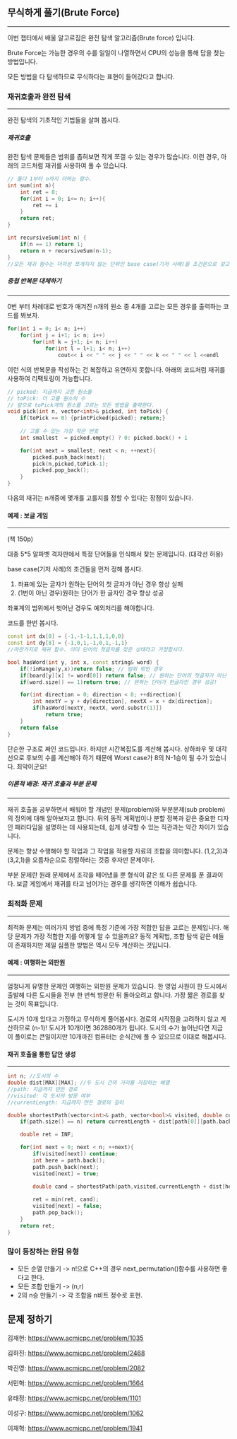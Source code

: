## 무식하게 풀기(Brute Force)
-------------------------------------
이번 챕터에서 배울 알고르짐은 완전 탐색 알고리즘(Brute force) 입니다. 


Brute Force는 가능한 경우의 수를 일일이 나열하면서 CPU의 성능을 통해 답을 찾는 방법입니다.

모든 방법을 다 탐색하므로 무식하다는 표현이 들어갔다고 합니다.

### 재귀호출과 완전 탐색
-------------------------------------

완전 탐색의 기초적인 기법들을 살펴 봅시다.

##### 재귀호출
완전 탐색 문제들은 범위를 좁혀보면 작게 쪼갤 수 있는 경우가 많습니다. 
이런 경우, 아래의 코드처럼 재귀를 사용하여 풀 수 있습니다. 

```C++
// 둘다 1부터 n까지 더하는 함수.
int sum(int n){
    int ret = 0;
    for(int i = 0; i<= n; i++){
        ret += i
    }
    return ret;
}

int recursiveSum(int n) {
    if(n == 1) return 1;
    return n + recursiveSum(n-1);
}
//모든 재귀 함수는 더이상 쪼개지지 않는 단위인 base case(기저 사례)을 조건문으로 갖고 있어야 합니다.
```

##### 중첩 반복문 대체하기
---------------------------------------
0번 부터 차례대로 번호가 매겨진 n개의 원소 중 4개를 고르는 모든 경우를 출력하는 코드를 봐보자.

```C
for(int i = 0; i< n; i++)
    for(int j = i+1; i< n; i++)
        for(int k = j+1; i< n; i++)
            for(int l = l+1; i< n; i++)
                cout<< i << " " << j << " " << k << " " << l <<endl
```

이런 식의 반복문을 작성하는 건 복잡하고 유연하지 못합니다.
아래의 코드처럼 재귀를 사용하여 리팩토링이 가능합니다.


```C
// picked: 지금까지 고른 원소들
// toPick: 더 고를 원소의 수
// 앞으로 toPick개의 원소를 고르는 모든 방법을 출력한다.
void pick(int n, vector<int>& picked, int toPick) {
    if(toPick == 0) {printPicked(picked); return;}
    
    // 고를 수 있는 가장 작은 번호
    int smallest  = picked.empty() ? 0: picked.back() + 1

    for(int next = smallest; next < n; ++next){
        picked.push_back(next);
        pick(n,picked,toPick-1);
        picked.pop_back();
    }
}
```
다음의 재귀는 n개중에 몇개를 고를지를 정할 수 있다는 장점이 있습니다.

#### 예제 : 보글 게임
-------------------------------------
(책 150p)

대충 5*5 알파벳 격자판에서 특정 단어들을 인식해서 찾는 문제입니다. (대각선 허용)

base case(기저 사례)의 조건들을 먼저 정해 봅시다.
1. 좌표에 있는 글자가 원하는 단어의 첫 글자가 아닌 경우 항상 실패
2. (1번이 아닌 경우)원하는 단어가 한 글자인 경우 항상 성공

좌표계의 범위에서 벗어난 경우도 예외처리를 해야합니다.

코드를 한번 봅시다. 
```C++
const int dx[8] = {-1,-1-1,1,1,1,0,0}
const int dy[8] = {-1,0,1,-1,0,1,-1,1}
//마찬가지로 재귀 함수. 이미 단어의 첫글자를 찾은 상태라고 가정합시다.

bool hasWord(int y, int x, const string& word) {
    if(!inRange(y,x))return false; // 범위 밖인 경우
    if(board[y][x] != word[0]) return false; // 원하는 단어의 첫글자가 아닌 경우
    if(word.size() == 1)return true; // 원하는 단어가 한글자인 경우 성공!

    for(int direction = 0; direction < 8; ++direction){
        int nextY = y + dy[direction], nextX = x + dx[direction];
        if(hasWord[nextY, nextX, word.substr(1)])
            return true;
    }
    return false
}
```
단순한 구조로 짜인 코드입니다. 하지만 시간복잡도를 계산해 봅시다.
상하좌우 및 대각선으로 후보의 수를 계산해야 하기 때문에 Worst case가 8의 N-1승이 될 수가 있습니다. 최악이군요!

##### 이론적 배경: 재귀 호출과 부분 문제
------------------------------
재귀 호출을 공부하면서 배워야 할 개념인 문제(problem)와 부분문제(sub problem)의 정의에 대해 알아보자고 합니다. 
뒤의 동적 계획법이나 분할 정복과 같은 중요한 디자인 패러다임을 설명하는 데 사용되는데, 쉽게 생각할 수 있는 직관과는 약간 차이가 있습니다.

문제는 항상 수행해야 할 작업과 그 작업을 적용할 자료의 조합을 의미합니다. 
(1,2,3)과 (3,2,1)을 오름차순으로 정렬하라는 것중 후자만 문제이다.

부분 문제란 원래 문제에서 조각을 떼어냈을 뿐 형식이 같은 또 다른 문제를 푼 결과이다.
보글 게임에서 재귀를 타고 넘어가는 경우를 생각하면 이해가 쉽습니다.


### 최적화 문제
---------------------------------------------
최적화 문제는 여러가지 방법 중에 특정 기준에 가장 적합한 답을 고르는 문제입니다. 
해당 문제가 가장 적합한 지를 어떻게 알 수 있을까요?
동적 계획법, 조합 탐색 같은 애들이 존재하지만 제일 심플한 방법은 역시 모두 계산하는 것입니다. 

#### 예제 : 여행하는 외판원
---------------------------------------------------------
엄청나게 유명한 문제인 여행하는 외판원 문제가 있습니다. 
한 영업 사원이 한 도시에서 출발해 다른 도시들을 전부 한 번씩 방문한 뒤 돌아오려고 합니다. 가장 짧은 경로를 찾는 것이 목표입니다.

도시가 10개 있다고 가정하고 무식하게 풀어봅시다.
경로의 시작점을 고려하지 않고 계산하므로 (n-1)! 도시가 10개이면 362880개가 됩니다. 도시의 수가 늘어난다면 지금 이 풀이로는 큰일이지만 10개까진 컴퓨터는 순식간에 풀 수 있으므로 이대로 해봅시다.


#### 재귀 호출을 통한 답안 생성
-------------------------------------------
```C++
int n; //도시의 수
double dist[MAX][MAX]; //두 도시 간의 거리를 저장하는 배열
//path: 지금까지 만든 경로
//visited: 각 도시의 방문 여부
//currentLength: 지금까지 만든 경로의 길이

double shortestPath(vector<int>& path, vector<bool>& visited, double currentLength){
    if(path.size() == n) return currentLength + dist[path[0]][path.back()]//base case: N이 되었다는건 모두 순회했다는 의미.

    double ret = INF;

    for(int next = 0; next < n; ++next){
        if(visited[next]) continue;
        int here = path.back();
        path.push_back(next);
        visited[next] = true;

        double cand = shortestPath(path,visited,currentLength + dist[here][next])
        
        ret = min(ret, cand);
        visited[next] = false;
        path.pop_back();
    }
    return ret;
}
```

### 많이 등장하는 완탐 유형
- 모든 순열 만들기 -> n!으로 C++의 경우 next_permutation()함수를 사용하면 좋다고 한다. 
- 모든 조합 만들기 -> (n,r)
- 2의 n승 만들기 -> 각 조합을 n비트 정수로 표현.

## 문제 정하기

김재헌: https://www.acmicpc.net/problem/1035

김하진: https://www.acmicpc.net/problem/2468

박진영: https://www.acmicpc.net/problem/2082

서민혁: https://www.acmicpc.net/problem/1664

유태정: https://www.acmicpc.net/problem/1101

이성구: https://www.acmicpc.net/problem/1062

이재혁: https://www.acmicpc.net/problem/1941
